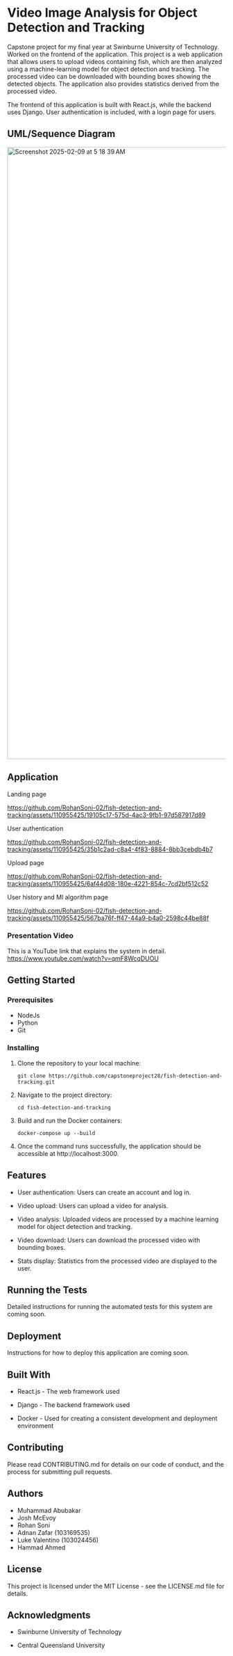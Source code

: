 # Video Image Analysis for Object Detection and Tracking
Capstone project for my final year at Swinburne University of Technology. Worked on the frontend of the application.
This project is a web application that allows users to upload videos containing fish, which are then analyzed using a machine-learning model for object detection and tracking. The processed video can be downloaded with bounding boxes showing the detected objects. The application also provides statistics derived from the processed video.

The frontend of this application is built with React.js, while the backend uses Django. User authentication is included, with a login page for users.

## UML/Sequence Diagram
<img width="1408" alt="Screenshot 2025-02-09 at 5 18 39 AM" src="https://github.com/user-attachments/assets/eef29428-5bcd-4598-9e9b-dfe990dd4440" />


## Application
Landing page

https://github.com/RohanSoni-02/fish-detection-and-tracking/assets/110955425/19105c17-575d-4ac3-9fb1-97d587917d89

User authentication

https://github.com/RohanSoni-02/fish-detection-and-tracking/assets/110955425/35b1c2ad-c8a4-4f83-8884-8bb3cebdb4b7

Upload page

https://github.com/RohanSoni-02/fish-detection-and-tracking/assets/110955425/6af44d08-180e-4221-854c-7cd2bf512c52

User history and  Ml algorithm page

https://github.com/RohanSoni-02/fish-detection-and-tracking/assets/110955425/567ba76f-ff47-44a9-b4a0-2598c44be88f

### Presentation Video
This is a YouTube link that explains the system in detail.
https://www.youtube.com/watch?v=qmF8WcqDUOU

## Getting Started

### Prerequisites

- NodeJs
- Python
- Git

### Installing

1. Clone the repository to your local machine:

   `git clone https://github.com/capstoneproject28/fish-detection-and-tracking.git`

2. Navigate to the project directory:

   `cd fish-detection-and-tracking`

3. Build and run the Docker containers:

   `docker-compose up --build`

4. Once the command runs successfully, the application should be accessible at http://localhost:3000.

## Features

- User authentication: Users can create an account and log in.

- Video upload: Users can upload a video for analysis.

- Video analysis: Uploaded videos are processed by a machine learning model for object detection and tracking.

- Video download: Users can download the processed video with bounding boxes.

- Stats display: Statistics from the processed video are displayed to the user.

## Running the Tests

Detailed instructions for running the automated tests for this system are coming soon.

## Deployment

Instructions for how to deploy this application are coming soon.

## Built With

- React.js - The web framework used

- Django - The backend framework used

- Docker - Used for creating a consistent development and deployment environment

## Contributing

Please read CONTRIBUTING.md for details on our code of conduct, and the process for submitting pull requests.

## Authors

- Muhammad Abubakar
- Josh McEvoy
- Rohan Soni
- Adnan Zafar (103169535)
- Luke Valentino (103024456)
- Hammad Ahmed

## License

This project is licensed under the MIT License - see the LICENSE.md file for details.

## Acknowledgments

- Swinburne University of Technology

- Central Queensland University
